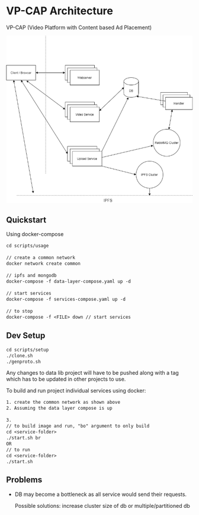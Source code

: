 # VP-CAP Architecture

VP-CAP (Video Platform with Content based Ad Placement)

<img src="diagram/vp-cap.png" width=600>

## Quickstart
Using docker-compose
```
cd scripts/usage

// create a common network
docker network create common

// ipfs and mongodb
docker-compose -f data-layer-compose.yaml up -d

// start services
docker-compose -f services-compose.yaml up -d

// to stop
docker-compose -f <FILE> down // start services
```

## Dev Setup
```
cd scripts/setup
./clone.sh
./genproto.sh
```

Any changes to data lib project will have to be pushed along with a tag which has to be updated in other projects to use.

To build and run project individual services using docker:

```
1. create the common network as shown above
2. Assuming the data layer compose is up

3.
// to build image and run, "bo" argument to only build 
cd <service-folder>
./start.sh br
OR
// to run
cd <service-folder>
./start.sh
```

## Problems

- DB may become a bottleneck as all service would send their requests.

    Possible solutions: increase cluster size of db or multiple/partitioned db